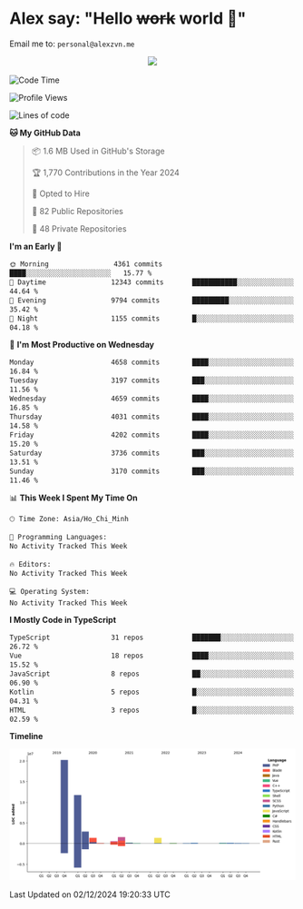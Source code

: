 # Alex say: "Hello ~~work~~ world 🐾"
Email me to: `personal@alexzvn.me`


<p align=center>
  <a href="https://skillicons.dev">
    <img src="https://skillicons.dev/icons?i=ts,js,php,nodejs,bun,vue,nuxt,react,svelte,tauri,laravel,rust,mongodb,docker,electron,redis,rabbitmq,tailwind,git,cloudflare,elysia,mysql,nginx,rollupjs,sentry,ubuntu,yarn,html,css,vite" />
  </a>
</p>

<!--START_SECTION:waka-->
![Code Time](http://img.shields.io/badge/Code%20Time-1%2C066%20hrs%2055%20mins-blue)

![Profile Views](http://img.shields.io/badge/Profile%20Views-0-blue)

![Lines of code](https://img.shields.io/badge/From%20Hello%20World%20I%27ve%20Written-40.7%20million%20lines%20of%20code-blue)

**🐱 My GitHub Data** 

> 📦 1.6 MB Used in GitHub's Storage 
 > 
> 🏆 1,770 Contributions in the Year 2024
 > 
> 💼 Opted to Hire
 > 
> 📜 82 Public Repositories 
 > 
> 🔑 48 Private Repositories 
 > 
**I'm an Early 🐤** 

```text
🌞 Morning                4361 commits        ████░░░░░░░░░░░░░░░░░░░░░   15.77 % 
🌆 Daytime                12343 commits       ███████████░░░░░░░░░░░░░░   44.64 % 
🌃 Evening                9794 commits        █████████░░░░░░░░░░░░░░░░   35.42 % 
🌙 Night                  1155 commits        █░░░░░░░░░░░░░░░░░░░░░░░░   04.18 % 
```
📅 **I'm Most Productive on Wednesday** 

```text
Monday                   4658 commits        ████░░░░░░░░░░░░░░░░░░░░░   16.84 % 
Tuesday                  3197 commits        ███░░░░░░░░░░░░░░░░░░░░░░   11.56 % 
Wednesday                4659 commits        ████░░░░░░░░░░░░░░░░░░░░░   16.85 % 
Thursday                 4031 commits        ████░░░░░░░░░░░░░░░░░░░░░   14.58 % 
Friday                   4202 commits        ████░░░░░░░░░░░░░░░░░░░░░   15.20 % 
Saturday                 3736 commits        ███░░░░░░░░░░░░░░░░░░░░░░   13.51 % 
Sunday                   3170 commits        ███░░░░░░░░░░░░░░░░░░░░░░   11.46 % 
```


📊 **This Week I Spent My Time On** 

```text
🕑︎ Time Zone: Asia/Ho_Chi_Minh

💬 Programming Languages: 
No Activity Tracked This Week

🔥 Editors: 
No Activity Tracked This Week

💻 Operating System: 
No Activity Tracked This Week
```

**I Mostly Code in TypeScript** 

```text
TypeScript               31 repos            ███████░░░░░░░░░░░░░░░░░░   26.72 % 
Vue                      18 repos            ████░░░░░░░░░░░░░░░░░░░░░   15.52 % 
JavaScript               8 repos             ██░░░░░░░░░░░░░░░░░░░░░░░   06.90 % 
Kotlin                   5 repos             █░░░░░░░░░░░░░░░░░░░░░░░░   04.31 % 
HTML                     3 repos             █░░░░░░░░░░░░░░░░░░░░░░░░   02.59 % 
```



**Timeline**

![Lines of Code chart](https://raw.githubusercontent.com/alexzvn/alexzvn/main/assets/bar_graph.png)


 Last Updated on 02/12/2024 19:20:33 UTC
<!--END_SECTION:waka-->
